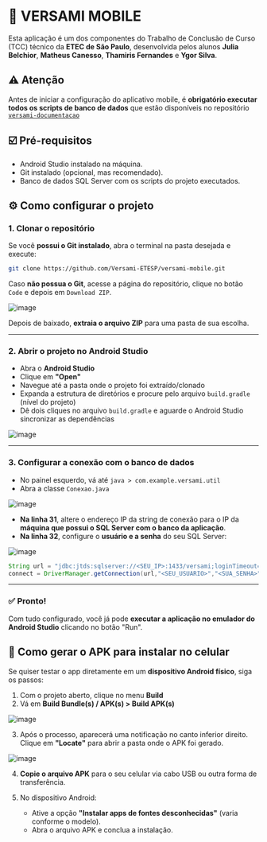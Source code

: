 # :iphone: VERSAMI MOBILE

Esta aplicação é um dos componentes do Trabalho de Conclusão de Curso (TCC) técnico da **ETEC de São Paulo**, desenvolvida pelos alunos **Julia Belchior**, **Matheus Canesso**, **Thamiris Fernandes** e **Ygor Silva**.

## :warning: Atenção
Antes de iniciar a configuração do aplicativo mobile, é **obrigatório executar todos os scripts de banco de dados** que estão disponíveis no repositório [`versami-documentacao`](https://github.com/Versami-ETESP/versami-documentacao)

## ☑️ Pré-requisitos

* Android Studio instalado na máquina.
* Git instalado (opcional, mas recomendado).
* Banco de dados SQL Server com os scripts do projeto executados.

## :gear: Como configurar o projeto

### 1. Clonar o repositório

Se você **possui o Git instalado**, abra o terminal na pasta desejada e execute:

```bash
git clone https://github.com/Versami-ETESP/versami-mobile.git
```

Caso **não possua o Git**, acesse a página do repositório, clique no botão `Code` e depois em `Download ZIP`.

![image](https://github.com/user-attachments/assets/16fea5ed-b497-4368-bb49-43070a74cf43)

Depois de baixado, **extraia o arquivo ZIP** para uma pasta de sua escolha.

---
### 2. Abrir o projeto no Android Studio

* Abra o **Android Studio**
* Clique em **"Open"**
* Navegue até a pasta onde o projeto foi extraído/clonado
* Expanda a estrutura de diretórios e procure pelo arquivo `build.gradle` (nível do projeto)
* Dê dois cliques no arquivo `build.gradle` e aguarde o Android Studio sincronizar as dependências

![image](https://github.com/user-attachments/assets/8f1e056c-4908-4308-aa0c-534191d52a0b)

---

### 3. Configurar a conexão com o banco de dados

* No painel esquerdo, vá até `java > com.example.versami.util`
* Abra a classe `Conexao.java`

![image](https://github.com/user-attachments/assets/fee2fd6f-99e0-49c3-b834-1222076e6c85)

* **Na linha 31**, altere o endereço IP da string de conexão para o IP da **máquina que possui o SQL Server com o banco da aplicação**.
* **Na linha 32**, configure o **usuário e a senha** do seu SQL Server:

![image](https://github.com/user-attachments/assets/7577c2d0-f78f-4f39-aa6e-4e5b7eb671e5)

```java
String url = "jdbc:jtds:sqlserver://<SEU_IP>:1433/versami;loginTimeout=5;socketTimeout=5";
connect = DriverManager.getConnection(url,"<SEU_USUARIO>","<SUA_SENHA>");
```

---

### :white_check_mark: Pronto!

Com tudo configurado, você já pode **executar a aplicação no emulador do Android Studio** clicando no botão "Run".

## :iphone: Como gerar o APK para instalar no celular

Se quiser testar o app diretamente em um **dispositivo Android físico**, siga os passos:

1. Com o projeto aberto, clique no menu **Build**
2. Vá em **Build Bundle(s) / APK(s) > Build APK(s)**

![image](https://github.com/user-attachments/assets/27e5eb67-9834-4b5f-af36-fe9bd932a3e1)

3. Após o processo, aparecerá uma notificação no canto inferior direito. Clique em **"Locate"** para abrir a pasta onde o APK foi gerado.

![image](https://github.com/user-attachments/assets/32644b2b-28e2-42f7-a1f0-3c511dffb261)

4. **Copie o arquivo APK** para o seu celular via cabo USB ou outra forma de transferência.

5. No dispositivo Android:

   * Ative a opção **"Instalar apps de fontes desconhecidas"** (varia conforme o modelo).
   * Abra o arquivo APK e conclua a instalação.
